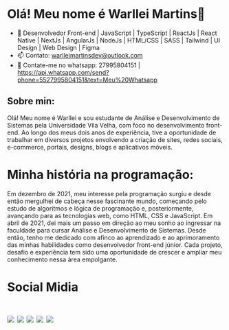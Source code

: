 <h1>Olá! Meu nome é Warllei Martins👋</h1>

- 📜 Desenvolvedor Front-end | JavaScript | TypeScript | ReactJs | React Native | NextJs | AngularJs | NodeJs | HTML/CSS | SASS | Tailwind | UI Design | Web Design | Figma
- 📫 Contato: warlleimartinsdev@outlook.com
-  📱 Contate-me no whatsapp: 27995804151 | https://api.whatsapp.com/send?phone=5527995804151&text=Meu%20Whatsapp

<div>
<h2>Sobre min:</h2>
  
Olá! Meu nome é Warllei e sou estudante de Análise e Desenvolvimento de Sistemas pela Universidade Vila Velha, com foco no desenvolvimento front-end. Ao longo dos meus dois anos de experiência, tive a oportunidade de trabalhar em diversos projetos envolvendo a criação de sites, redes sociais, e-commerce, portais, designs, blogs e aplicativos móveis.
<div/>
  
<div>
<h1>Minha história na programação:</h1>
  
Em dezembro de 2021, meu interesse pela programação surgiu e desde então mergulhei de cabeça nesse fascinante mundo, começando pelo estudo de algoritmos e lógica de programação e, posteriormente, avançando para as tecnologias web, como HTML, CSS e JavaScript. Em abril de 2021, dei mais um passo em direção ao meu sonho ao ingressar na faculdade para cursar Análise e Desenvolvimento de Sistemas. Desde então, tenho me dedicado com afinco ao aprendizado e ao aprimoramento das minhas habilidades como desenvolvedor front-end júnior. Cada projeto, desafio e experiência tem sido uma oportunidade de crescer e ampliar meu conhecimento nessa área empolgante.
<div/>
 
<h1>Social Midia<h1/>
<div> 
  <a href="https://www.instagram.com/warlleimartinsdev/"><img src="https://img.shields.io/badge/-Instagram-%23E4405F?style=for-the-badge&logo=instagram&logoColor=white" target="_blank"></a>
 <a href="https://discord.gg/XTkp4JPg" target="_blank"><img src="https://img.shields.io/badge/Discord-7289DA?style=for-the-badge&logo=discord&logoColor=white" target="_blank"></a> 
  <a href = "mailto:warlleimartinsdev@outlook"><img src="https://img.shields.io/badge/-Gmail-%23333?style=for-the-badge&logo=gmail&logoColor=white" target="_blank"></a>
   <a href = "mailto:warlleimartinsdev@outlook"><img src="https://img.shields.io/badge/-Behance-%23333?style=for-the-badge&logo=behance&logoColor=white" target="_blank"></a>
  <a href="https://www.linkedin.com/in/warllei-martins-%F0%9F%8F%B3%EF%B8%8F%E2%80%8D%F0%9F%8C%88-823510153/" target="_blank"><img src="https://img.shields.io/badge/-Linkedin-%23333?style=for-the-badge&logo=linkedin&logoColor=blue" target="_blank"></
</div>

  
